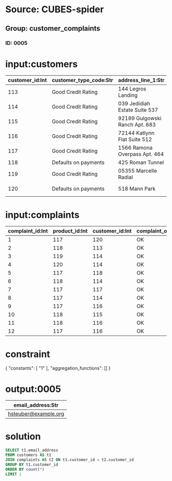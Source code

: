 # Source: CUBES-spider
## Group: customer_complaints
### ID: 0005

# input:customers

| customer_id:Int | customer_type_code:Str | address_line_1:Str | address_line_2:Str | town_city:Str | state:Str | email_address:Str | phone_number:Str |
|---|---|---|---|---|---|---|---|
| 113 | Good Credit Rating | 144 Legros Landing | Apt. 551 | Maryamport | Kansas | hsteuber@example.org | 06963347450 |
| 114 | Good Credit Rating | 039 Jedidiah Estate Suite 537 | Apt. 245 | Sauerberg | Hawaii | cayla.satterfield@example.net | 470-803-0244 |
| 115 | Good Credit Rating | 92189 Gulgowski Ranch Apt. 683 | Apt. 828 | Tyreekhaven | Tennessee | vida86@example.com | 997.698.4779x882 |
| 116 | Good Credit Rating | 72144 Katlynn Flat Suite 512 | Suite 959 | Hansenbury | Tennessee | vbogisich@example.org | 548.373.3603x59134 |
| 117 | Good Credit Rating | 1566 Ramona Overpass Apt. 464 | Suite 151 | North Alisaville | Florida | ubeier@example.org | 044-468-4549 |
| 118 | Defaults on payments | 425 Roman Tunnel | Apt. 495 | Funkstad | Colorado | lavonne.frami@example.com | +38(3)9011433816 |
| 119 | Good Credit Rating | 05355 Marcelle Radial | Suite 054 | Port Joshuah | Pennsylvania | paige.hyatt@example.com | 1-369-302-7623x576 |
| 120 | Defaults on payments | 518 Mann Park | Suite 035 | West Annamariestad | Iowa | rzulauf@example.org | 578.019.7943x328 |

# input:complaints

| complaint_id:Int | product_id:Int | customer_id:Int | complaint_outcome_code:Str | complaint_status_code:Str | complaint_type_code:Str | date_complaint_raised:Str | date_complaint_closed:Str | staff_id:Int |
|---|---|---|---|---|---|---|---|---|
| 1 | 117 | 120 | OK | Closed | Product Failure | 2002-07-18 10:59:35 | 1976-04-19 11:03:06 | 114 |
| 2 | 118 | 113 | OK | New | Product Unusable | 1973-02-10 22:55:56 | 2013-09-14 02:59:10 | 120 |
| 3 | 119 | 114 | OK | New | Product Unusable | 2006-10-29 07:08:46 | 1995-09-11 14:48:46 | 115 |
| 4 | 120 | 114 | OK | Closed | Product Unusable | 1977-08-06 00:31:19 | 1970-10-14 00:57:25 | 114 |
| 5 | 117 | 118 | OK | Open | Product Failure | 2007-10-14 21:50:43 | 2000-08-17 17:02:48 | 116 |
| 6 | 118 | 114 | OK | Open | Product Unusable | 1987-07-11 14:40:30 | 1975-10-11 05:54:30 | 114 |
| 7 | 117 | 117 | OK | New | Product Unusable | 2002-07-18 10:59:35 | 1976-04-19 11:03:06 | 118 |
| 8 | 117 | 114 | OK | New | Product Unusable | 1973-02-10 22:55:56 | 2013-09-14 02:59:10 | 117 |
| 9 | 117 | 116 | OK | New | Product Unusable | 2006-10-29 07:08:46 | 1995-09-11 14:48:46 | 120 |
| 10 | 118 | 115 | OK | New | Product Unusable | 1977-08-06 00:31:19 | 1970-10-14 00:57:25 | 114 |
| 11 | 118 | 116 | OK | Open | Product Unusable | 2007-10-14 21:50:43 | 2000-08-17 17:02:48 | 115 |
| 12 | 117 | 116 | OK | Open | Product Unusable | 1987-07-11 14:40:30 | 1975-10-11 05:54:30 | 114 |

# constraint

{
  "constants": [
    "1"
  ],
  "aggregation_functions": []
}

# output:0005

| email_address:Str |
|---|
| hsteuber@example.org |

# solution

```sql
SELECT t1.email_address
FROM customers AS t1
JOIN complaints AS t2 ON t1.customer_id = t2.customer_id
GROUP BY t1.customer_id
ORDER BY count(*)
LIMIT 1
```
